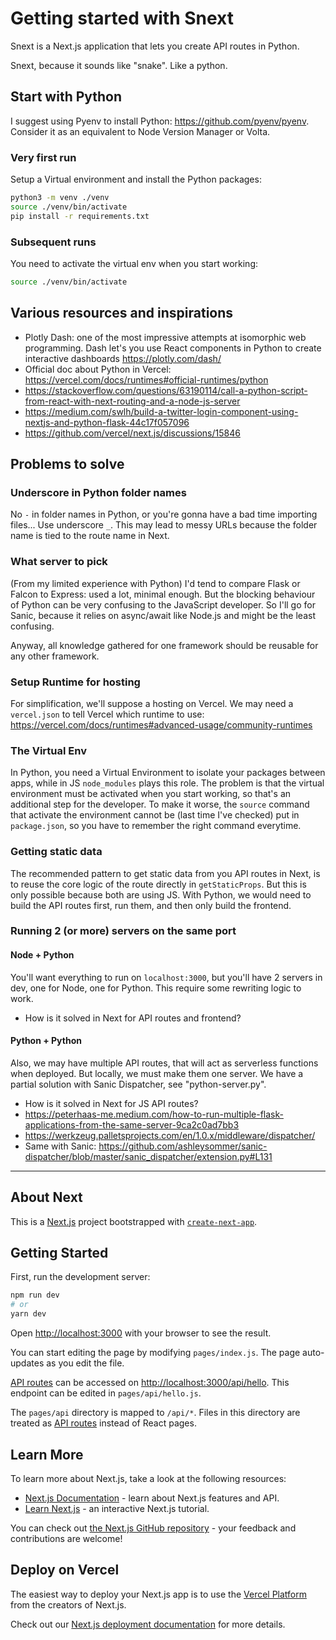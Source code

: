 # Getting started with Snext

Snext is a Next.js application that lets you create API routes in Python.

Snext, because it sounds like "snake". Like a python.

## Start with Python

I suggest using Pyenv to install Python: https://github.com/pyenv/pyenv. Consider it as an equivalent to Node Version Manager or Volta.

### Very first run

Setup a Virtual environment and install the Python packages:

```sh
python3 -m venv ./venv
source ./venv/bin/activate
pip install -r requirements.txt
```

### Subsequent runs

You need to activate the virtual env when you start working: 

```sh
source ./venv/bin/activate
```

## Various resources and inspirations

- Plotly Dash: one of the most impressive attempts at isomorphic web programming. Dash let's you use React components in Python to create interactive dashboards https://plotly.com/dash/
- Official doc about Python in Vercel: https://vercel.com/docs/runtimes#official-runtimes/python
- https://stackoverflow.com/questions/63190114/call-a-python-script-from-react-with-next-routing-and-a-node-js-server
- https://medium.com/swlh/build-a-twitter-login-component-using-nextjs-and-python-flask-44c17f057096
- https://github.com/vercel/next.js/discussions/15846

## Problems to solve

### Underscore in Python folder names

No `-` in folder names in Python, or you're gonna have a bad time importing files... Use underscore `_`.
This may lead to messy URLs because the folder name is tied to the route name in Next.

### What server to pick

(From my limited experience with Python) I'd tend to compare Flask or Falcon to Express: used a lot, minimal enough. But the blocking behaviour of Python can be very confusing to the JavaScript developer.
So I'll go for Sanic, because it relies on async/await like Node.js and might be the least confusing.

Anyway, all knowledge gathered for one framework should be reusable for any other framework.

### Setup Runtime for hosting

For simplification, we'll suppose a hosting on Vercel.
We may need a `vercel.json` to tell Vercel which runtime to use:
https://vercel.com/docs/runtimes#advanced-usage/community-runtimes

### The Virtual Env

In Python, you need a Virtual Environment to isolate your packages between apps, while in JS `node_modules` plays this role. The problem is that the virtual environment must be activated when you start working, so that's an additional step for the developer.
To make it worse, the `source` command that activate the environment cannot be (last time I've checked) put in `package.json`, so you have to remember the right command everytime.

### Getting static data

The recommended pattern to get static data from you API routes in Next, is to reuse the core logic of the route directly in `getStaticProps`. But this is only possible because both are using JS. With Python, we would need to build the API routes first, run them, and then only build the frontend.

### Running 2 (or more) servers on the same port

#### Node + Python 

You'll want everything to run on `localhost:3000`, but you'll have 2 servers in dev, one for Node, one for Python. This require some rewriting logic to work.

- How is it solved in Next for API routes and frontend?

#### Python + Python

Also, we may have multiple API routes, that will act as serverless functions when deployed. But locally, we must make them one server.
We have a partial solution with Sanic Dispatcher, see "python-server.py".

- How is it solved in Next for JS API routes?
-  https://peterhaas-me.medium.com/how-to-run-multiple-flask-applications-from-the-same-server-9ca2c0ad7bb3
-  https://werkzeug.palletsprojects.com/en/1.0.x/middleware/dispatcher/
- Same with Sanic: https://github.com/ashleysommer/sanic-dispatcher/blob/master/sanic_dispatcher/extension.py#L131

---
## About Next

This is a [Next.js](https://nextjs.org/) project bootstrapped with [`create-next-app`](https://github.com/vercel/next.js/tree/canary/packages/create-next-app).

## Getting Started

First, run the development server:

```bash
npm run dev
# or
yarn dev
```

Open [http://localhost:3000](http://localhost:3000) with your browser to see the result.

You can start editing the page by modifying `pages/index.js`. The page auto-updates as you edit the file.

[API routes](https://nextjs.org/docs/api-routes/introduction) can be accessed on [http://localhost:3000/api/hello](http://localhost:3000/api/hello). This endpoint can be edited in `pages/api/hello.js`.

The `pages/api` directory is mapped to `/api/*`. Files in this directory are treated as [API routes](https://nextjs.org/docs/api-routes/introduction) instead of React pages.

## Learn More

To learn more about Next.js, take a look at the following resources:

- [Next.js Documentation](https://nextjs.org/docs) - learn about Next.js features and API.
- [Learn Next.js](https://nextjs.org/learn) - an interactive Next.js tutorial.

You can check out [the Next.js GitHub repository](https://github.com/vercel/next.js/) - your feedback and contributions are welcome!

## Deploy on Vercel

The easiest way to deploy your Next.js app is to use the [Vercel Platform](https://vercel.com/new?utm_medium=default-template&filter=next.js&utm_source=create-next-app&utm_campaign=create-next-app-readme) from the creators of Next.js.

Check out our [Next.js deployment documentation](https://nextjs.org/docs/deployment) for more details.
